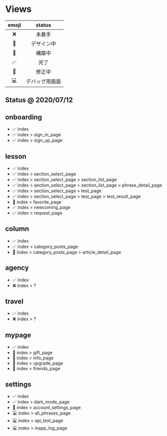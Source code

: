 # Views
| emoji | status |
|:--:|:--:|
| ❌ | 未着手 |
| 🎨 | デザイン中 |
| 🚧 | 構築中 |
| ✅ | 完了 |
| 🔧 | 修正中 |
| 💻 | デバッグ用画面 |

## Status @ 2020/07/12
## onboarding
- ✅ index
- ✅ index > sign_in_page
- ✅ index > sign_up_page

## lesson
- ✅ index
- ✅ index > section_select_page
- ✅ index > section_select_page > section_list_page
- ✅ index > section_select_page > section_list_page > phrase_detail_page
- ✅ index > section_select_page > test_page
- ✅ index > section_select_page > test_page > test_result_page
- 🔧 index > favorite_page
- ✅ index > newcoming_page
- ✅ index > request_page

## column
- ✅ index
- ✅ index > category_posts_page
- 🔧 index > category_posts_page > article_detail_page

## agency
- ✅ index
- ❌ index > ?

## travel
- ✅ index
- ❌ index > ?

## mypage
- ✅ index
- 🎨 index > gift_page
- 🎨 index > info_page
- 🎨 index > upgrade_page
- 🎨 index > friends_page

## settings
- ✅ index
- ✅ index > dark_mode_page
- 🎨 index > account_settings_page
- 💻 index > all_phrases_page
- 💻 index > api_test_page
- 💻 index > inapp_log_page
